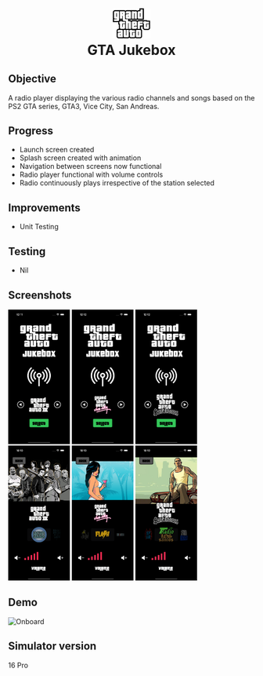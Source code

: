 <h1 align="center">
<img src="Documentation/GTA.png" width="15%" height="15%">
  <br>
GTA Jukebox

</h1>

## Objective
A radio player displaying the various radio channels and songs based on the PS2 GTA series, GTA3, Vice City, San Andreas.

## Progress
- Launch screen created 
- Splash screen created with animation
- Navigation between screens now functional
- Radio player functional with volume controls
- Radio continuously plays irrespective of the station selected

## Improvements
- Unit Testing

## Testing
- Nil

## Screenshots
<img src="Documentation/GTA3View.png" width="25%" height="25%"> <img src="Documentation/GTAViceCityView.png" width="25%" height="25%"> <img src="Documentation/GTASanAndreasView.png" width="25%" height="25%">
<img src="Documentation/GTA3RadioView.png" width="25%" height="25%"> <img src="Documentation/GTAViceCityRadioView.png" width="25%" height="25%"> <img src="Documentation/GTASanAndreasRadioView.png" width="25%" height="25%">

## Demo
![Onboard](Documentation/GTARadio.gif)

## Simulator version
16 Pro
